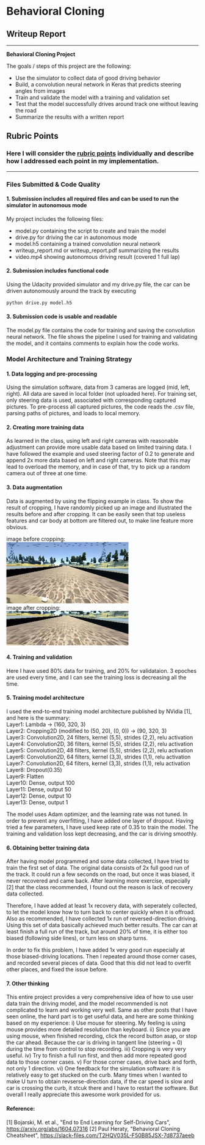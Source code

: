 # **Behavioral Cloning** 

## Writeup Report


---

**Behavioral Cloning Project**

The goals / steps of this project are the following:
* Use the simulator to collect data of good driving behavior
* Build, a convolution neural network in Keras that predicts steering angles from images
* Train and validate the model with a training and validation set
* Test that the model successfully drives around track one without leaving the road
* Summarize the results with a written report


[//]: # (Image References)

[image1]: sample_images/before_cropping.jpg "Before cropping"
[image2]: sample_images/after_cropping.jpg "After cropping"

## Rubric Points
### Here I will consider the [rubric points](https://review.udacity.com/#!/rubrics/432/view) individually and describe how I addressed each point in my implementation.  

---
### Files Submitted & Code Quality

#### 1. Submission includes all required files and can be used to run the simulator in autonomous mode

My project includes the following files:
* model.py containing the script to create and train the model
* drive.py for driving the car in autonomous mode
* model.h5 containing a trained convolution neural network 
* writeup_report.md or writeup_report.pdf summarizing the results
* video.mp4 showing autonomous driving result (covered 1 full lap)

#### 2. Submission includes functional code
Using the Udacity provided simulator and my drive.py file, the car can be driven autonomously around the track by executing 
```sh
python drive.py model.h5
```

#### 3. Submission code is usable and readable

The model.py file contains the code for training and saving the convolution neural network. The file shows the pipeline I used for training and validating the model, and it contains comments to explain how the code works.

### Model Architecture and Training Strategy

#### 1. Data logging and pre-processing
Using the simulation software, data from 3 cameras are logged (mid, left, right). All data are saved in local folder (not uploaded here). For training set, only steering data is used, associated with corresponding captured pictures. To pre-process all captured pictures, the code reads the .csv file, parsing paths of pictures, and loads to local memory.

#### 2. Creating more training data
As learned in the class, using left and right cameras with reasonable adjustment can provide more usable data based on limited training data. I have followed the example and used steering factor of 0.2 to generate and append 2x more data based on left and right cameras. Note that this may lead to overload the memory, and in case of that, try to pick up a random camera out of three at one time. 

#### 3. Data augmentation
Data is augmented by using the flipping example in class. To show the result of cropping, I have randomly picked up an image and illustrated the results before and after cropping. It can be easily seen that top useless features and car body at bottom are filtered out, to make line feature more obvious. <br />

image before cropping: <br />
![alt text][image1] <br />
image after cropping: <br />
![alt text][image2] <br />



#### 4. Training and validation
Here I have used 80% data for training, and 20% for validataion. 3 epoches are used every time, and I can see the training loss is decreasing all the time.

#### 5. Training model architecture
I used the end-to-end training model architecture published by NVidia [1], and here is the summary: <br />
Layer1: Lambda -> (160, 320, 3) <br />
Layer2: Cropping2D (modified to (50, 20), (0, 0)) -> (90, 320, 3) <br />
Layer3: Convolution2D, 24 filters, kernel (5,5), strides (2,2), relu activation <br />
Layer4: Convolution2D, 36 filters, kernel (5,5), strides (2,2), relu activation <br />
Layer5: Convolution2D, 48 filters, kernel (5,5), strides (2,2), relu activation <br />
Layer6: Convolution2D, 64 filters, kernel (3,3), strides (1,1), relu activation <br />
Layer7: Convolution2D, 64 filters, kernel (3,3), strides (1,1), relu activation <br />
Layer8: Dropout(0.35) <br />
Layer9: Flatten <br />
Layer10: Dense, output 100 <br />
Layer11: Dense, output 50 <br />
Layer12: Dense, output 10 <br />
Layer13: Dense, output 1 <br />

The model uses Adam optimizer, and the learning rate was not tuned. In order to prevent any overfitting, I have added one layer of dropout. Having tried a few parameters, I have used keep rate of 0.35 to train the model. The training and validation loss kept decreasing, and the car is driving smoothly.

#### 6. Obtaining better training data
After having model programmed and some data collected, I have tried to train the first set of data. The original data consists of 2x full good run of the track. It could run a few seconds on the road, but once it was biased, it never recovered and came back. After learning more exercise, especially [2] that the class recommended, I found out the reason is lack of recovery data collected. 

Therefore, I have added at least 1x recovery data, with seperately collected, to let the model know how to turn back to center quickly when it is offroad. Also as recommended, I have collected 1x run of reversed-direction driving. Using this set of data basically achieved much better results. The car can at least finish a full run of the track, but around 20% of time, it is either too biased (following side lines), or turn less on sharp turns. 

In order to fix this problem, I have added 1x very good run especially at those biased-driving locations. Then I repeated around those corner cases, and recorded several pieces of data. Good that this did not lead to overfit other places, and fixed the issue before. 

#### 7. Other thinking
This entire project provides a very comprehensive idea of how to use user data train the driving model, and the model recommended is not complicated to learn and working very well. Same as other posts that I have seen online, the hard part is to get useful data, and here are some thinking based on my experience:
i) Use mouse for steering. My feeling is using mouse provides more detailed resolution than keyboard.
ii) Since you are using mouse, when finished recording, click the record button asap, or stop the car ahead. Because the car is driving in tangent line (steering = 0) during the time from control to stop recording.
iii) Cropping is very very useful. 
iv) Try to finish a full run first, and then add more repeated good data to those corner cases.
v) For those corner cases, drive back and forth, not only 1 direction.
vi) One feedback for the simulation software: it is relatively easy to get stucked on the curb. Many times when I wanted to make U turn to obtain revserse-direction data, if the car speed is slow and car is crossing the curb, it stcuk there and I have to restart the software. But overall I really appreciate this awesome work provided for us.

#### Reference:
[1] Bojarski, M. et al., "End to End Learning for Self-Driving Cars", https://arxiv.org/abs/1604.07316
[2] Paul Heraty, "Behavioral Cloning Cheatsheet", https://slack-files.com/T2HQV035L-F50B85JSX-7d8737aeeb
